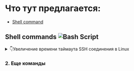 # Что тут предлагается:
- [Shell command](#shell-commands)

## Shell commands ![Bash Script](https://img.shields.io/badge/bash_script-%23121011.svg?style=for-the-badge&logo=gnu-bash&logoColor=white)

<details> 
<summary>👇Увеличение времени таймаута SSH соединения в Linux</summary>
<hr>

Здесь находится конфигурационный файл для ssh:

`sudo nano /etc/ssh/sshd_config`

Необходимые настройки:

**ClientAliveInterval**
> Задает интервал (в секундах), с которым сервер SSH отправляет клиенту сообщение keepalive (сигнал, отправляемый для проверки активности клиента

**ClientAliveCountMax**
> Определяет количество keepalive-сообщений, которые могут быть отправлены клиенту без получения ответа

Общее время таймаута SSH-соединения определяется такой формулой

**Timeout time = ClientAliveInterval * ClientAliveCountMax**

После изменения настроека необходимо перезагрузить служку `ssh`:

`sudo systemctl reload sshd`

</details>

### 2. Еще команды